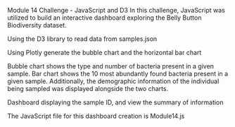 Module 14 Challenge - JavaScript and D3
In this challenge, JavaScript was utilized to build an interactive dashboard exploring the Belly Button Biodiversity dataset.

Using the D3 library to read data from samples.json

Using Plotly generate the bubble chart and the horizontal bar chart

Bubble chart shows the type and number of bacteria present in a given sample.
Bar chart shows the 10 most abundantly found bacteria present in a given sample.
Additionally, the demographic information of the individual being sampled was displayed alongside the two charts.

Dashboard displaying the sample ID, and view the summary of information 

The JavaScript file for this dashboard creation is Module14.js

